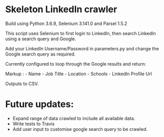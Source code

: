 # Skeleton LinkedIn crawler

Build using Python 3.6.9, Selenium 3.141.0 and Parsel 1.5.2

This script uses Selenium to first login to LinkedIn, then search LinkedIn using a search query and Google.

Add your LinkedIn Username/Password in parameters.py and change the Google search query as required.

Currently configured to loop through the Google results and return:

Markup : - Name
         - Job Title
         - Location
         - Schools
         - LinkedIn Profile Url

Outputs to CSV.

# Future updates:

- Expand range of data crawled to include all available data.
- Write tests to Travis
- Add user input to customise google search query to be crawled.

